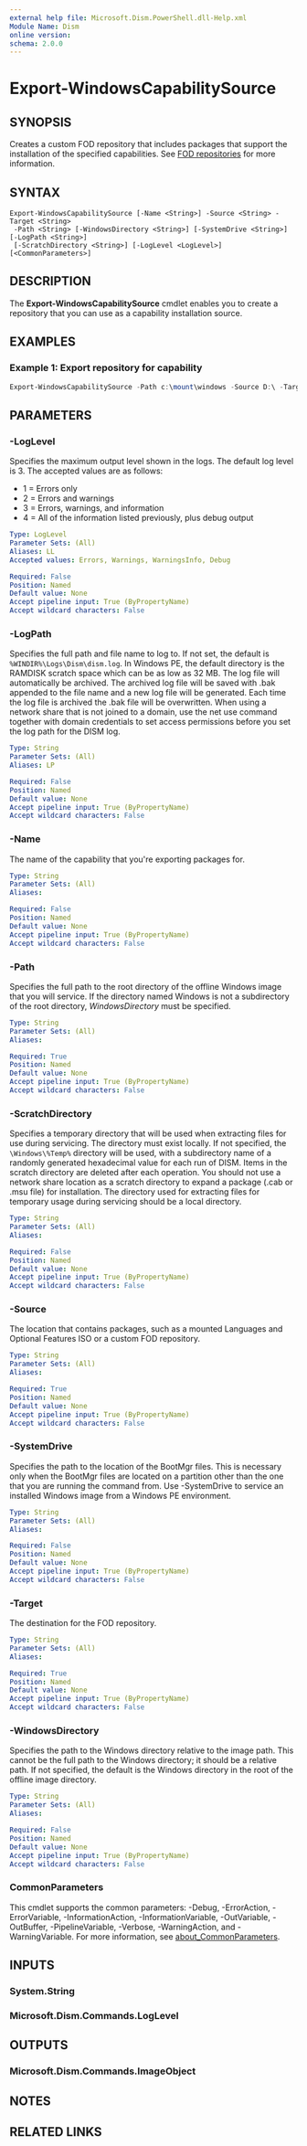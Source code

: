 ```yaml
---
external help file: Microsoft.Dism.PowerShell.dll-Help.xml
Module Name: Dism
online version:
schema: 2.0.0
---
```


# Export-WindowsCapabilitySource

## SYNOPSIS
Creates a custom FOD repository that includes packages that support the installation of the
specified capabilities. See
[FOD repositories](/windows-hardware/manufacture/desktop/features-on-demand-v2--capabilities#fod-repositories)
for more information.

## SYNTAX

```
Export-WindowsCapabilitySource [-Name <String>] -Source <String> -Target <String>
 -Path <String> [-WindowsDirectory <String>] [-SystemDrive <String>] [-LogPath <String>]
 [-ScratchDirectory <String>] [-LogLevel <LogLevel>] [<CommonParameters>]
```

## DESCRIPTION
The **Export-WindowsCapabilitySource** cmdlet enables you to create a repository that you can use as
a capability installation source.

## EXAMPLES

### Example 1: Export repository for capability
```powershell
Export-WindowsCapabilitySource -Path c:\mount\windows -Source D:\ -Target C:\repository -Name App.StepsRecorder~~~~0.0.1.0
```

## PARAMETERS

### -LogLevel
Specifies the maximum output level shown in the logs.
The default log level is 3.
The accepted values are as follows:
- 1 = Errors only
- 2 = Errors and warnings
- 3 = Errors, warnings, and information
- 4 = All of the information listed previously, plus debug output

```yaml
Type: LogLevel
Parameter Sets: (All)
Aliases: LL
Accepted values: Errors, Warnings, WarningsInfo, Debug

Required: False
Position: Named
Default value: None
Accept pipeline input: True (ByPropertyName)
Accept wildcard characters: False
```

### -LogPath
Specifies the full path and file name to log to. If not set, the default is
`%WINDIR%\Logs\Dism\dism.log`. In Windows PE, the default directory is the RAMDISK scratch space
which can be as low as 32 MB. The log file will automatically be archived. The archived log file
will be saved with .bak appended to the file name and a new log file will be generated. Each time
the log file is archived the .bak file will be overwritten. When using a network share that is not
joined to a domain, use the net use command together with domain credentials to set access
permissions before you set the log path for the DISM log.

```yaml
Type: String
Parameter Sets: (All)
Aliases: LP

Required: False
Position: Named
Default value: None
Accept pipeline input: True (ByPropertyName)
Accept wildcard characters: False
```

### -Name
The name of the capability that you're exporting packages for.

```yaml
Type: String
Parameter Sets: (All)
Aliases:

Required: False
Position: Named
Default value: None
Accept pipeline input: True (ByPropertyName)
Accept wildcard characters: False
```

### -Path
Specifies the full path to the root directory of the offline Windows image that you will service. If
the directory named Windows is not a subdirectory of the root directory, *WindowsDirectory* must be
specified.

```yaml
Type: String
Parameter Sets: (All)
Aliases:

Required: True
Position: Named
Default value: None
Accept pipeline input: True (ByPropertyName)
Accept wildcard characters: False
```

### -ScratchDirectory
Specifies a temporary directory that will be used when extracting files for use during servicing.
The directory must exist locally. If not specified, the `\Windows\%Temp%` directory will be used,
with a subdirectory name of a randomly generated hexadecimal value for each run of DISM. Items in
the scratch directory are deleted after each operation. You should not use a network share location
as a scratch directory to expand a package (.cab or .msu file) for installation. The directory used
for extracting files for temporary usage during servicing should be a local directory.

```yaml
Type: String
Parameter Sets: (All)
Aliases:

Required: False
Position: Named
Default value: None
Accept pipeline input: True (ByPropertyName)
Accept wildcard characters: False
```

### -Source
The location that contains packages, such as a mounted Languages and Optional Features ISO or a
custom FOD repository.

```yaml
Type: String
Parameter Sets: (All)
Aliases:

Required: True
Position: Named
Default value: None
Accept pipeline input: True (ByPropertyName)
Accept wildcard characters: False
```

### -SystemDrive
Specifies the path to the location of the BootMgr files. This is necessary only when the BootMgr
files are located on a partition other than the one that you are running the command from. Use
-SystemDrive to service an installed Windows image from a Windows PE environment.

```yaml
Type: String
Parameter Sets: (All)
Aliases:

Required: False
Position: Named
Default value: None
Accept pipeline input: True (ByPropertyName)
Accept wildcard characters: False
```

### -Target
The destination for the FOD repository.

```yaml
Type: String
Parameter Sets: (All)
Aliases:

Required: True
Position: Named
Default value: None
Accept pipeline input: True (ByPropertyName)
Accept wildcard characters: False
```

### -WindowsDirectory
Specifies the path to the Windows directory relative to the image path. This cannot be the full path
to the Windows directory; it should be a relative path. If not specified, the default is the Windows
directory in the root of the offline image directory.

```yaml
Type: String
Parameter Sets: (All)
Aliases:

Required: False
Position: Named
Default value: None
Accept pipeline input: True (ByPropertyName)
Accept wildcard characters: False
```

### CommonParameters
This cmdlet supports the common parameters: -Debug, -ErrorAction, -ErrorVariable, -InformationAction, -InformationVariable, -OutVariable, -OutBuffer, -PipelineVariable, -Verbose, -WarningAction, and -WarningVariable. For more information, see [about_CommonParameters](http://go.microsoft.com/fwlink/?LinkID=113216).

## INPUTS

### System.String

### Microsoft.Dism.Commands.LogLevel

## OUTPUTS

### Microsoft.Dism.Commands.ImageObject

## NOTES

## RELATED LINKS
